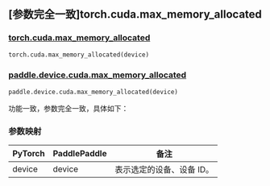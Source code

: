 ## [参数完全一致]torch.cuda.max_memory_allocated

### [torch.cuda.max_memory_allocated](https://pytorch.org/docs/1.13/generated/torch.cuda.max_memory_allocated.html#torch.cuda.max_memory_allocated)

```python
torch.cuda.max_memory_allocated(device)
```

### [paddle.device.cuda.max_memory_allocated](https://www.paddlepaddle.org.cn/documentation/docs/zh/api/paddle/device/cuda/max_memory_allocated_cn.html)

```python
paddle.device.cuda.max_memory_allocated(device)
```

功能一致，参数完全一致，具体如下：
### 参数映射
| PyTorch       | PaddlePaddle | 备注                                                   |
| ------------- | ------------ | ------------------------------------------------------ |
| device        | device            | 表示选定的设备、设备 ID。|

